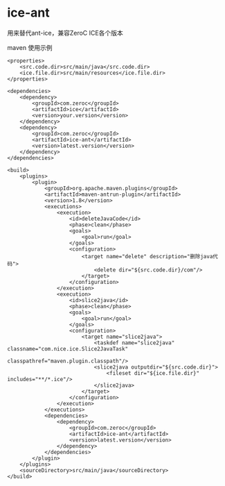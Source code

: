 # ice-ant
用来替代ant-ice，兼容ZeroC ICE各个版本

maven 使用示例

    <properties>
        <src.code.dir>src/main/java</src.code.dir>
        <ice.file.dir>src/main/resources</ice.file.dir>
    </properties>

    <dependencies>
        <dependency>
            <groupId>com.zeroc</groupId>
            <artifactId>ice</artifactId>
            <version>your.version</version>
        </dependency>
        <dependency>
            <groupId>com.zeroc</groupId>
            <artifactId>ice-ant</artifactId>
            <version>latest.version</version>
        </dependency>
    </dependencies>

    <build>
        <plugins>
            <plugin>
                <groupId>org.apache.maven.plugins</groupId>
                <artifactId>maven-antrun-plugin</artifactId>
                <version>1.8</version>
                <executions>
                    <execution>
                        <id>deleteJavaCode</id>
                        <phase>clean</phase>
                        <goals>
                            <goal>run</goal>
                        </goals>
                        <configuration>
                            <target name="delete" description="删除java代码">
                                <delete dir="${src.code.dir}/com"/>
                            </target>
                        </configuration>
                    </execution>
                    <execution>
                        <id>slice2java</id>
                        <phase>clean</phase>
                        <goals>
                            <goal>run</goal>
                        </goals>
                        <configuration>
                            <target name="slice2java">
                                <taskdef name="slice2java" classname="com.nice.ice.Slice2JavaTask"
                                         classpathref="maven.plugin.classpath"/>
                                <slice2java outputdir="${src.code.dir}">
                                    <fileset dir="${ice.file.dir}" includes="**/*.ice"/>
                                </slice2java>
                            </target>
                        </configuration>
                    </execution>
                </executions>
                <dependencies>
                    <dependency>
                        <groupId>com.zeroc</groupId>
                        <artifactId>ice-ant</artifactId>
                        <version>latest.version</version>
                    </dependency>
                </dependencies>
            </plugin>
        </plugins>
        <sourceDirectory>src/main/java</sourceDirectory>
    </build>
